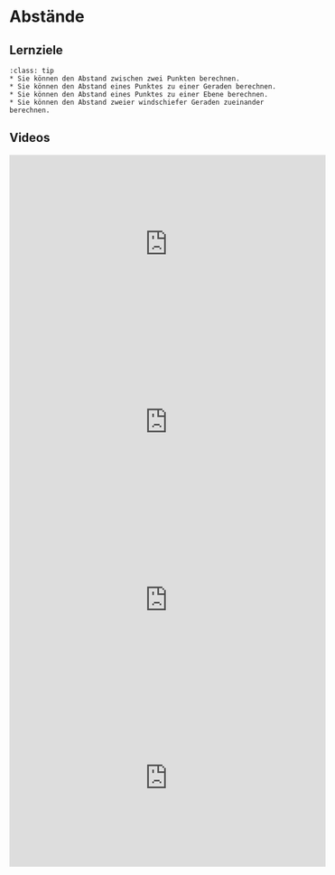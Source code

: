 # Abstände

## Lernziele

```{admonition} Lernziele 
:class: tip
* Sie können den Abstand zwischen zwei Punkten berechnen.
* Sie können den Abstand eines Punktes zu einer Geraden berechnen.
* Sie können den Abstand eines Punktes zu einer Ebene berechnen.
* Sie können den Abstand zweier windschiefer Geraden zueinander berechnen.
```

## Videos

<iframe width="560" height="315" src="https://www.youtube.com/embed/PknOwHg4AaI" title="YouTube video player" frameborder="0" allow="accelerometer; autoplay; clipboard-write; encrypted-media; gyroscope; picture-in-picture" allowfullscreen></iframe>

<iframe width="560" height="315" src="https://www.youtube.com/embed/sURUSsz7O9s" title="YouTube video player" frameborder="0" allow="accelerometer; autoplay; clipboard-write; encrypted-media; gyroscope; picture-in-picture" allowfullscreen></iframe>

<iframe width="560" height="315" src="https://www.youtube.com/embed/Z5OZ3QKUAWE" title="YouTube video player" frameborder="0" allow="accelerometer; autoplay; clipboard-write; encrypted-media; gyroscope; picture-in-picture" allowfullscreen></iframe>

<iframe width="560" height="315" src="https://www.youtube.com/embed/bRmp7I-TV2Q" title="YouTube video player" frameborder="0" allow="accelerometer; autoplay; clipboard-write; encrypted-media; gyroscope; picture-in-picture" allowfullscreen></iframe>